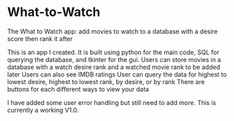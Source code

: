 # What-to-Watch
The What to Watch app: add movies to watch to a database with a desire score then rank it after 

This is an app I created. It is built using python for the main code, SQL for querying the database, and tkinter for the gui. 
Users can store movies in a database with a watch desire rank and a watched movie rank to be added later
Users can also see IMDB ratings 
User can query the data for highest to lowest desire, highest to lowest rank, by desire, or by rank
There are buttons for each different ways to view your data

I have added some user error handling but still need to add more. This is currently a working V1.0. 
